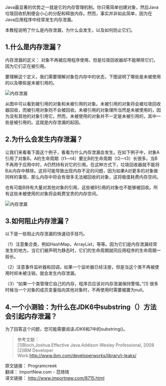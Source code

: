 Java最显著的优势之一就是它的内存管理机制。你只需简单创建对象，然后Java垃圾回收机制便会小心的分配和释放内存。然而，事实并非如此简单，因为在Java应用程序中经常发生内存泄漏。

本教程说明了什么是内存泄漏，为什么会发生，以及如何防止它们。

## 1.什么是内存泄漏？

内存泄漏的定义： 对象不再被应用程序使用，但是垃圾回收器却不能移除它们，因为它们正在被引用。

要理解这个定义，我们需要理解对象在内存中的状态，下图说明了哪些是未被使用的以及哪些是未被引用的。  

![内存泄漏](../java-newfeeds/img/2014050201.jpeg) 

从图中可以看到被引用的对象和未被引用的对象。未被引用的对象将会被垃圾回收器回收，而被引用对象则不会被回收。未被引用的对象理所当然是未被使用的，因为没有其他的对象引用它。然而，未被使用的对象并不一定是未被引用的，其中一些是被引用的。这就是内存泄漏的起因。

## 2.为什么会发生内存泄漏？

让我们来看看下面这个例子，看看为什么内存泄漏会发生。在如下例子中，对象A引用了对象B。A的生命周期（t1—t4）要比B的生命周期（t2—t3）长很多。当B不再用于应用中时，A仍然持有对它的引用。在这种方式下，垃圾回收器就不能将B从内存中移除。这将可能导致出现内存不足的问题，因为如果A对更多的对象做同样的事情，那么内存中将会有很多无法被回收的对象，这将极度耗费内存空间。

也有可能B持有大量对其他对象的引用，这些被B引用的对象也不能够被回收。所有这些未被使用的对象将会耗费宝贵的内存空间。  

![内存泄漏](../java-newfeeds/img/2014050202.jpeg)

## 3.如何阻止内存泄漏？

以下是一些阻止内存泄漏的快速动手技巧。

（1）注意集合类，例如HashMap，ArrayList，等等。因为它们是内存泄漏经常发生的地方。当它们被声明为静态时，它们的生命周期就同应用程序的生命周期一般长。

（2）注意事件监听器和回调，如果一个监听器已经注册，但是当这个类不再被使用时却未被注销，就会发生内存泄漏。

（3）“如果一个类管理它自己的内存，程序员应该对内存泄漏保持警惕。”[1] 很多时候当一个对象的成员变量指向其他对象时，不再使用时需要被置为null。

## 4.一个小测验：为什么在JDK6中substring（）方法会引起内存泄漏？

为了回答这个问题，您可能需要阅读JDK6和7中的substring()。

 
>参考文献：  
[1]Bloch,Joshua.Effective Java.Addison-Wesley Professional, 2008  
[2]IBM Developer Work.http://www.ibm.com/developerworks/library/j-leaks/

原文链接： Programcreek  
翻译： ImportNew.com - 范琦琦  
译文链接： http://www.importnew.com/8715.html

